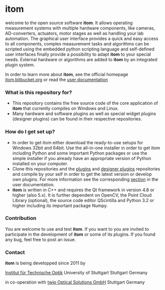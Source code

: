 # itom #

welcome to the open source software **itom**. It allows operating measurement systems with multiple hardware components, like cameras, AD-converters, actuators, motor stages as well as handling your lab automation. The graphical user interface provides a quick and easy access to all components, complex measurement tasks and algorithms can be scripted using the embedded python scripting language and self-defined user interfaces finally provide a possibility to adapt **itom** to your special needs. External hardware or algorithms are added to **itom** by an integrated plugin system.

In order to learn more about **itom**, see the official homepage [itom.bitbucket.org](itom.bitbucket.org) or read the [user documentation](http://itom.bitbucket.org/latest/docs/)

### What is this repository for? ###

* This repository contains the free source code of the core application of **itom** that currently compiles on Windows and Linux.
* Many hardware and software plugins as well as special widget plugins (designer plugins) can be found in their respective repositories.

### How do I get set up? ###

* In order to get itom either download the ready-to-use setups for Windows 32bit and 64bit. Use the all-in-one installer in order to get itom including Python and some important Python packages or use the simple installer if you already have an appropriate version of Python installed on your computer.
* Clone this repositories and the [plugins](bitbucket.org/itom/plugins) and [designer plugins](bitbucket.org/itom/designerPlugins) repositories and compile by your self in order to get the latest version or develop own plugins. For more information see the corresponding [section](http://itom.bitbucket.org/latest/docs/02_installation/build_dependencies.html) in the user documentation.
* **itom** is written in C++ and requires the Qt framework in version 4.8 or higher (also 5.x). It is further dependent on OpenCV, the Point Cloud Library (optional), the source code editor QScintilla and Python 3.2 or higher including its important package Numpy.

### Contribution ###

You are welcome to use and test **itom**. If you want to you are invited to participate in the development of **itom** or some of its plugins. If you found any bug, feel free to post an issue.

### Contact ###

**itom** is being developped since 2011 by

[Institut für Technische Optik](http://www.uni-stuttgart.de/ito)
University of Stuttgart
Stuttgart
Germany

in co-operation with 
[twip Optical Solutions GmbH](http://www.twip-os.com)
Stuttgart
Germany

